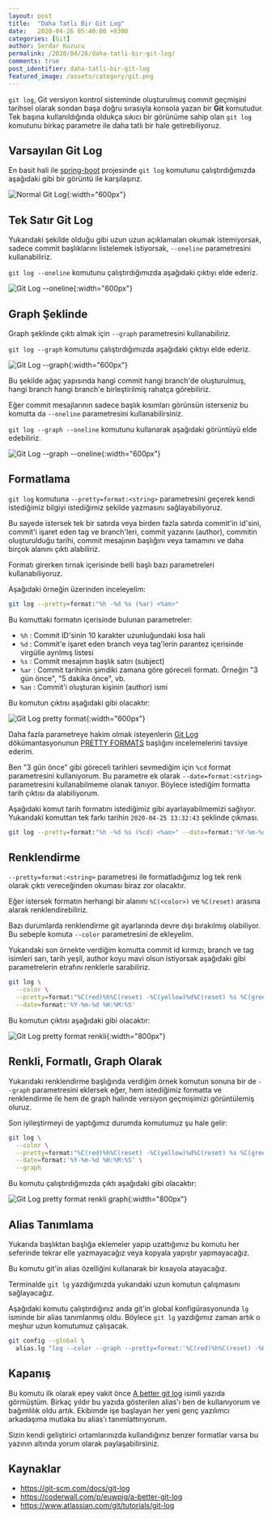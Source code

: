 ```yaml
---
layout: post
title:  "Daha Tatlı Bir Git Log"
date:   2020-04-26 05:40:00 +0300
categories: [Git]
author: Serdar Kuzucu
permalink: /2020/04/26/daha-tatli-bir-git-log/
comments: true
post_identifier: daha-tatli-bir-git-log
featured_image: /assets/category/git.png
---
```


`git log`, Git versiyon kontrol sisteminde oluşturulmuş
commit geçmişini tarihsel olarak sondan başa doğru sırasıyla
konsola yazan bir **Git** komutudur. 
Tek başına kullanıldığında oldukça sıkıcı bir görünüme sahip olan
`git log` komutunu birkaç parametre ile daha tatlı bir hale getirebiliyoruz.

<!--more-->

## Varsayılan Git Log

En basit hali ile 
[spring-boot](https://github.com/spring-projects/spring-boot) 
projesinde `git log` komutunu çalıştırdığımızda
aşağıdaki gibi bir görüntü ile karşılaşırız.

![Normal Git Log](/assets/posts/better-git-log-1.png){:width="600px"}

## Tek Satır Git Log

Yukarıdaki şekilde olduğu gibi uzun uzun açıklamaları okumak istemiyorsak,
sadece commit başlıklarını listelemek istiyorsak, 
`--oneline` parametresini kullanabiliriz.

`git log --oneline` komutunu çalıştırdığımızda 
aşağıdaki çıktıyı elde ederiz.

![Git Log --oneline](/assets/posts/better-git-log-2.png){:width="600px"}

## Graph Şeklinde

Graph şeklinde çıktı almak için `--graph` parametresini kullanabiliriz.

`git log --graph` komutunu çalıştırdığımızda aşağıdaki çıktıyı elde ederiz.

![Git Log --graph](/assets/posts/better-git-log-3.png){:width="600px"}

Bu şekilde ağaç yapısında hangi commit hangi branch'de oluşturulmuş,
hangi branch hangi branch'e birleştirilmiş rahatça görebiliriz.

Eğer commit mesajlarının sadece başlık kısımları görünsün isterseniz
bu komutta da `--oneline` parametresini kullanabilirsiniz.

`git log --graph --oneline` komutunu kullanarak aşağıdaki
görüntüyü elde edebiliriz.

![Git Log --graph --oneline](/assets/posts/better-git-log-4.png){:width="600px"}

## Formatlama

`git log` komutuna `--pretty=format:<string>` parametresini geçerek
kendi istediğimiz bilgiyi istediğimiz şekilde yazmasını sağlayabiliyoruz.

Bu sayede istersek tek bir satırda veya birden fazla satırda 
commit'in id'sini, 
commit'i işaret eden tag ve branch'leri,
commit yazarını (author),
commitin oluşturulduğu tarihi,
commit mesajının başlığını veya tamamını
ve daha birçok alanını çıktı alabiliriz.

Formatı girerken tırnak içerisinde belli başlı bazı parametreleri kullanabiliyoruz.

Aşağıdaki örneğin üzerinden inceleyelim:

```bash
git log --pretty=format:"%h -%d %s (%ar) <%an>"
```

Bu komuttaki formatın içerisinde bulunan parametreler:

* `%h`  : Commit ID'sinin 10 karakter uzunluğundaki kısa hali
* `%d`  : Commit'e işaret eden branch veya tag'lerin parantez içerisinde virgülle ayrılmış listesi
* `%s`  : Commit mesajının başlık satırı (subject)
* `%ar` : Commit tarihinin şimdiki zamana göre göreceli formatı. Örneğin "3 gün önce", "5 dakika önce", vb.
* `%an` : Commit'i oluşturan kişinin (author) ismi

Bu komutun çıktısı aşağıdaki gibi olacaktır:

![Git Log pretty format](/assets/posts/better-git-log-5.png){:width="600px"}

Daha fazla parametreye hakim olmak isteyenlerin 
[Git Log](https://git-scm.com/docs/git-log) dökümantasyonunun
[PRETTY FORMATS](https://git-scm.com/docs/git-log#_pretty_formats)
başlığını incelemelerini tavsiye ederim.

Ben "3 gün önce" gibi göreceli tarihleri sevmediğim için
`%cd` format parametresini kullanıyorum.
Bu parametre ek olarak `--date=format:<string>` parametresini
kullanabilmeme olanak tanıyor.
Böylece istediğim formatta tarih çıktısı da alabiliyorum.

Aşağıdaki komut tarih formatını istediğimiz gibi ayarlayabilmemizi sağlıyor.
Yukarıdaki komuttan tek farkı tarihin `2020-04-25 13:32:43` şeklinde çıkması.

```bash
git log --pretty=format:"%h -%d %s (%cd) <%an>" --date=format:'%Y-%m-%d %H:%M:%S'
```

## Renklendirme

`--pretty=format:<string>` parametresi ile formatladığımız log
tek renk olarak çıktı vereceğinden okuması biraz zor olacaktır.

Eğer istersek formatın herhangi bir alanını 
`%C(<color>)` ve `%C(reset)` arasına alarak renklendirebiliriz.

Bazı durumlarda renklendirme git ayarlarında devre dışı bırakılmış olabiliyor.
Bu sebeple komuta `--color` parametresini de ekleyelim.

Yukarıdaki son örnekte verdiğim komutta
commit id kırmızı,
branch ve tag isimleri sarı,
tarih yeşil,
author koyu mavi olsun istiyorsak 
aşağıdaki gibi parametrelerin etrafını renklerle sarabiliriz.

```bash
git log \
  --color \
  --pretty=format:"%C(red)%h%C(reset) -%C(yellow)%d%C(reset) %s %C(green)(%cd)%C(reset) %C(bold blue)<%an>%C(reset)" \
  --date=format:'%Y-%m-%d %H:%M:%S'
```

Bu komutun çıktısı aşağıdaki gibi olacaktır:

![Git Log pretty format renkli](/assets/posts/better-git-log-6.png){:width="800px"}


## Renkli, Formatlı, Graph Olarak

Yukarıdaki renklendirme başlığında verdiğim örnek komutun sonuna
bir de `--graph` parametresini eklersek eğer,
hem istediğimiz formatta ve renklendirme ile hem de graph halinde
versiyon geçmişimizi görüntülemiş oluruz.

Son iyileştirmeyi de yaptığımız durumda komutumuz şu hale gelir:

```bash
git log \
  --color \
  --pretty=format:"%C(red)%h%C(reset) -%C(yellow)%d%C(reset) %s %C(green)(%cd)%C(reset) %C(bold blue)<%an>%C(reset)" \
  --date=format:'%Y-%m-%d %H:%M:%S' \
  --graph
```

Bu komutu çalıştırdığımızda çıktı aşağıdaki gibi olacaktır:

![Git Log pretty format renkli graph](/assets/posts/better-git-log-7.png){:width="800px"}


## Alias Tanımlama

Yukarıda başlıktan başlığa eklemeler yapıp uzattığımız bu komutu 
her seferinde tekrar elle yazmayacağız veya kopyala yapıştır yapmayacağız.

Bu komutu git'in alias özelliğini kullanarak bir kısayola atayacağız.

Terminalde `git lg` yazdığımızda yukarıdaki uzun komutun çalışmasını sağlayacağız.

Aşağıdaki komutu çalıştırdığınız anda git'in global konfigürasyonunda
`lg` isminde bir alias tanımlanmış oldu.
Böylece `git lg` yazdığımız zaman artık o meşhur uzun komutumuz çalışacak.

```bash
git config --global \
  alias.lg "log --color --graph --pretty=format:'%C(red)%h%C(reset) -%C(yellow)%d%C(reset) %s %C(green)(%cd)%C(reset) %C(bold blue)<%an>%C(reset)' --date=format:'%Y-%m-%d %H:%M:%S'"
```

## Kapanış

Bu komutu ilk olarak epey vakit önce 
[A better git log](https://coderwall.com/p/euwpig/a-better-git-log)
isimli yazıda görmüştüm.
Birkaç yıldır bu yazıda gösterilen alias'ı ben de kullanıyorum ve bağımlılık oldu artık.
Ekibimde işe başlayan her yeni genç yazılımcı arkadaşıma mutlaka bu alias'ı tanımlattırıyorum.

Sizin kendi geliştirici ortamlarınızda kullandığınız benzer formatlar varsa
bu yazının altında yorum olarak paylaşabilirsiniz.

## Kaynaklar

* <https://git-scm.com/docs/git-log>
* <https://coderwall.com/p/euwpig/a-better-git-log>
* <https://www.atlassian.com/git/tutorials/git-log>
